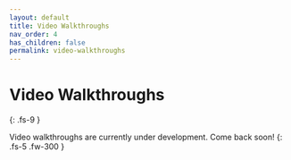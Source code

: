 ```yaml
---
layout: default
title: Video Walkthroughs
nav_order: 4
has_children: false
permalink: video-walkthroughs
---
```


# Video Walkthroughs
{: .fs-9 }

Video walkthroughs are currently under development. Come back soon!
{: .fs-5 .fw-300 }
